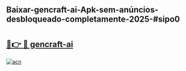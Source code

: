 ## Baixar-gencraft-ai-Apk-sem-anúncios-desbloqueado-completamente-2025-#sipo0

# <h2><a href="https://ainizakaria.my?title=gencraft-ai&ref=22M">🔗👉 🔴 gencraft-ai</a></h2>

[![acn](https://github.com/user-attachments/assets/0f9c940e-d8b0-45ae-aac7-cd30a18b3e1c)](https://ainizakaria.my?title=gencraft-ai&ref=22M)

